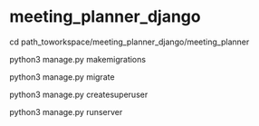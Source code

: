 # meeting_planner_django

cd path_toworkspace/meeting_planner_django/meeting_planner

python3 manage.py makemigrations

python3 manage.py migrate

python3 manage.py createsuperuser

python3 manage.py runserver
